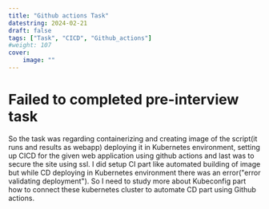 ```yaml
---
title: "Github actions Task"
datestring: 2024-02-21
draft: false
tags: ["Task", "CICD", "Github_actions"]
#weight: 107
cover:
    image: ""
---
```


# Failed to completed pre-interview task

So the task was regarding containerizing and creating image of the script(it runs and results as webapp) deploying it in Kubernetes environment, setting up CICD for the given web application using github actions and last was to secure the site using ssl.
	I did setup CI part like automated building of image but while CD deploying in Kubernetes environment there was an error("error validating deployment").
So I need to study more about Kubeconfig part how to connect these kubernetes cluster to automate CD part using Github actions.

